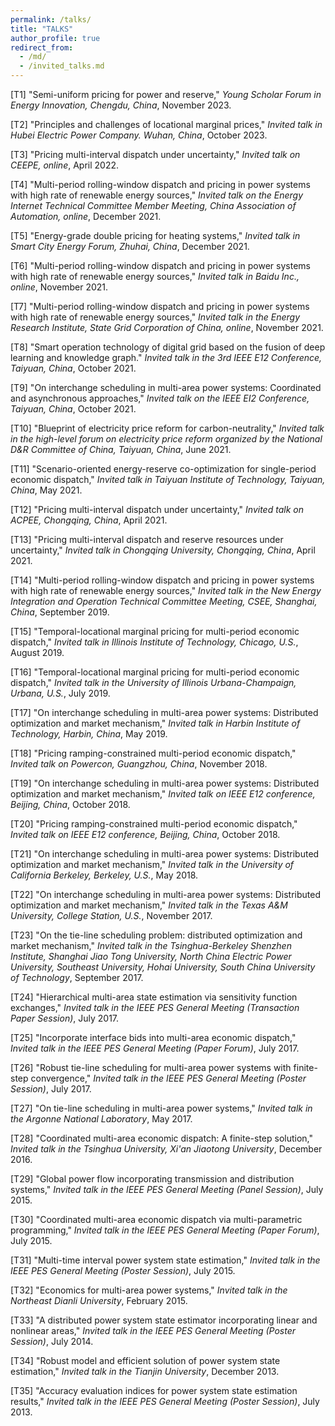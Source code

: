 ```yaml
---
permalink: /talks/
title: "TALKS"
author_profile: true
redirect_from: 
  - /md/
  - /invited_talks.md
---
```


[T1] "Semi-uniform pricing for power and reserve," *Young Scholar Forum in Energy Innovation, Chengdu, China*, November 2023.

[T2] "Principles and challenges of locational marginal prices," *Invited talk in Hubei Electric Power Company. Wuhan, China*, October 2023.

[T3] "Pricing multi-interval dispatch under uncertainty," *Invited talk on CEEPE, online*, April 2022.

[T4] "Multi-period rolling-window dispatch and pricing in power systems with high rate of renewable energy sources," *Invited talk on the Energy Internet Technical Committee Member Meeting, China Association of Automation, online*, December 2021.

[T5] "Energy-grade double pricing for heating systems," *Invited talk in Smart City Energy Forum, Zhuhai, China*, December 2021.

[T6] "Multi-period rolling-window dispatch and pricing in power systems with high rate of renewable energy sources," *Invited talk in Baidu Inc., online*, November 2021.

[T7] "Multi-period rolling-window dispatch and pricing in power systems with high rate of renewable energy sources," *Invited talk in the Energy Research Institute, State Grid Corporation of China, online*, November 2021.

[T8] "Smart operation technology of digital grid based on the fusion of deep learning and knowledge graph." *Invited talk in the 3rd IEEE E12 Conference, Taiyuan, China*, October 2021.

[T9] "On interchange scheduling in multi-area power systems: Coordinated and asynchronous approaches," *Invited talk on the IEEE EI2 Conference, Taiyuan, China*, October 2021.

[T10] "Blueprint of electricity price reform for carbon-neutrality," *Invited talk in the high-level forum on electricity price reform organized by the National D&R Committee of China, Taiyuan, China*, June 2021.

[T11] "Scenario-oriented energy-reserve co-optimization for single-period economic dispatch," *Invited talk in Taiyuan Institute of Technology, Taiyuan, China*, May 2021.

[T12] "Pricing multi-interval dispatch under uncertainty," *Invited talk on ACPEE, Chongqing, China*, April 2021.

[T13] "Pricing multi-interval dispatch and reserve resources under uncertainty," *Invited talk in Chongqing University, Chongqing, China*, April 2021.

[T14] "Multi-period rolling-window dispatch and pricing in power systems with high rate of renewable energy sources," *Invited talk in the New Energy Integration and Operation Technical Committee Meeting, CSEE, Shanghai, China*, September 2019.

[T15] "Temporal-locational marginal pricing for multi-period economic dispatch," *Invited talk in Illinois Institute of Technology, Chicago, U.S.*, August 2019.

[T16] "Temporal-locational marginal pricing for multi-period economic dispatch," *Invited talk in the University of Illinois Urbana-Champaign, Urbana, U.S.*, July 2019.

[T17] "On interchange scheduling in multi-area power systems: Distributed optimization and market mechanism," *Invited talk in Harbin Institute of Technology, Harbin, China*, May 2019.

[T18] "Pricing ramping-constrained multi-period economic dispatch," *Invited talk on Powercon, Guangzhou, China*, November 2018.

[T19] "On interchange scheduling in multi-area power systems: Distributed optimization and market mechanism," *Invited talk on IEEE E12 conference, Beijing, China*, October 2018.

[T20] "Pricing ramping-constrained multi-period economic dispatch," *Invited talk on IEEE E12 conference, Beijing, China*, October 2018.

[T21] "On interchange scheduling in multi-area power systems: Distributed optimization and market mechanism," *Invited talk in the University of California Berkeley, Berkeley, U.S.*, May 2018.

[T22] "On interchange scheduling in multi-area power systems: Distributed optimization and market mechanism," *Invited talk in the Texas A&M University, College Station, U.S.*, November 2017.

[T23] "On the tie-line scheduling problem: distributed optimization and market mechanism," *Invited talk in the Tsinghua-Berkeley Shenzhen Institute, Shanghai Jiao Tong University, North China Electric Power University, Southeast University, Hohai University, South China University of Technology*, September 2017.

[T24] "Hierarchical multi-area state estimation via sensitivity function exchanges," *Invited talk in the IEEE PES General Meeting (Transaction Paper Session)*, July 2017.

[T25] "Incorporate interface bids into multi-area economic dispatch," *Invited talk in the IEEE PES General Meeting (Paper Forum)*, July 2017.

[T26] "Robust tie-line scheduling for multi-area power systems with finite-step convergence," *Invited talk in the IEEE PES General Meeting (Poster Session)*, July 2017.

[T27] "On tie-line scheduling in multi-area power systems," *Invited talk in the Argonne National Laboratory*, May 2017.

[T28] "Coordinated multi-area economic dispatch: A finite-step solution," *Invited talk in the Tsinghua University, Xi'an Jiaotong University*, December 2016.

[T29] "Global power flow incorporating transmission and distribution systems," *Invited talk in the IEEE PES General Meeting (Panel Session)*, July 2015.

[T30] "Coordinated multi-area economic dispatch via multi-parametric programming," *Invited talk in the IEEE PES General Meeting (Paper Forum)*, July 2015.

[T31] "Multi-time interval power system state estimation," *Invited talk in the IEEE PES General Meeting (Poster Session)*, July 2015.

[T32] "Economics for multi-area power systems," *Invited talk in the Northeast Dianli University*, February 2015.

[T33] "A distributed power system state estimator incorporating linear and nonlinear areas," *Invited talk in the IEEE PES General Meeting (Poster Session)*, July 2014.

[T34] "Robust model and efficient solution of power system state estimation," *Invited talk in the Tianjin University*, December 2013.

[T35] "Accuracy evaluation indices for power system state estimation results," *Invited talk in the IEEE PES General Meeting (Poster Session)*, July 2013.
